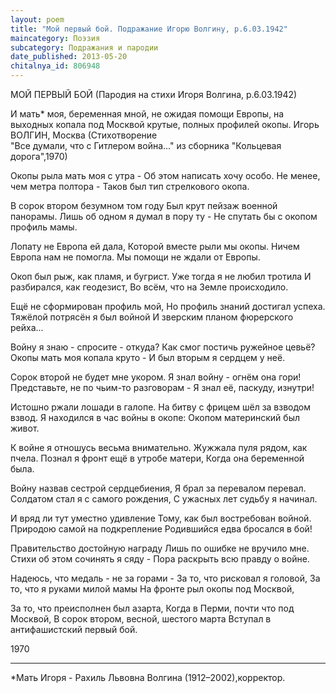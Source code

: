 ```yaml
---
layout: poem
title: "Мой первый бой. Подражание Игорю Волгину, р.6.03.1942"
maincategory: Поэзия
subcategory: Подражания и пародии
date_published: 2013-05-20
chitalnya_id: 806948
---
```




МОЙ ПЕРВЫЙ БОЙ
(Пародия на стихи Игоря Волгина, р.6.03.1942)

И мать\* моя, беременная мной,
не ожидая помощи Европы,
на выходных копала под Москвой
крутые, полных профилей окопы.
Игорь ВОЛГИН, Москва
(Стихотворение  
"Все думали, что с Гитлером война..."
из сборника "Кольцевая дорога",1970)

Окопы рыла мать моя с утра -
Об этом написать хочу особо.
Не менее, чем метра полтора -
Таков был тип стрелкового окопа.

В сорок втором безумном том году
Был крут пейзаж военной панорамы.
Лишь об одном я думал в пору ту -
Не спутать бы с окопом профиль мамы.

Лопату не Европа ей дала,
Которой вместе рыли мы окопы.
Ничем Европа нам не помогла.
Мы помощи не ждали от Европы.

Окоп был рыж, как пламя, и бугрист.
Уже тогда я не любил тротила
И разбирался, как геодезист,
Во всём, что на Земле происходило.

Ещё не сформирован профиль мой,
Но профиль знаний достигал успеха.
Тяжёлой потрясён я был войной
И зверским планом фюрерского рейха...

Войну я знаю - спросите - откуда?
Как смог постичь ружейное цевьё?
Окопы мать моя копала круто -
И был вторым я сердцем у неё.

Сорок второй не будет мне укором.
Я знал войну - огнём она гори!
Представьте, не по чьим-то разговорам -
Я знал её, паскуду, изнутри!

Истошно ржали лошади в галопе.
На битву с фрицем шёл за взводом взвод.
Я находился в час войны в окопе:
Окопом материнский был живот.

К войне я отношусь весьма внимательно.
Жужжала пуля рядом, как пчела.
Познал я фронт ещё в утробе матери,
Когда она беременной была.

Войну назвав сестрой сердцебиения,
Я брал за перевалом перевал.
Солдатом стал я с самого рождения,
С ужасных лет судьбу я начинал.

И вряд ли тут уместно удивление
Тому, как был востребован войной.
Природою самой на подкрепление
Родившийся едва бросался в бой!

Правительство достойную награду
Лишь по ошибке не вручило мне.
Стихи об этом сочинять я сяду -
Пора раскрыть всю правду о войне.

Надеюсь, что медаль - не за горами -
За то, что рисковал я головой,
За то, что я руками милой мамы
На фронте рыл окопы под Москвой,

За то, что преисполнен был азарта,
Когда в Перми, почти что под Москвой,
В сорок втором, весной, шестого марта
Вступал в антифашистский первый бой.

1970
________________________
\*Мать Игоря - Рахиль Львовна Волгина (1912–2002),корректор.






